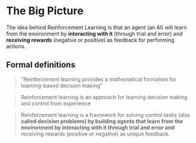 # The Big Picture

The idea behind Reinforcement Learning is that an agent (an AI) will learn from the environment by **interacting with it** (through trial and error) and **receiving rewards** (negative or positive) as feedback for performing actions.

## Formal definitions

> “Reinforcement learning provides a mathematical formalism for learning-based decision making”

> Reinforcement learning is an approach for learning decision making and control from experience

> Reinforcement learning is a framework for solving control tasks (also **called decision problems) by building agents that learn from the environment by interacting with it through trial and error and** receiving rewards (positive or negative) as unique feedback.
